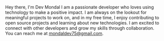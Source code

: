 Hey there, I'm Dev Mondal
I am a passionate developer who loves using technology to make a positive impact. I am always on the lookout for meaningful projects to work on, and in my free time, I enjoy contributing to open source projects and learning about new technologies. I am excited to connect with other developers and grow my skills through collaboration. You can reach me at mondaldev75@gmail.com.

<!---
DevxD98/DevxD98 is a ✨ special ✨ repository because its `README.md` (this file) appears on your GitHub profile.
You can click the Preview li
nk to take a look at your changes.
--->

